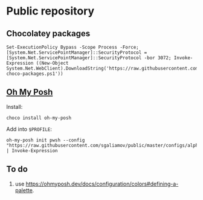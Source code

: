 # Public repository

## Chocolatey packages

``` pwsh
Set-ExecutionPolicy Bypass -Scope Process -Force; [System.Net.ServicePointManager]::SecurityProtocol = [System.Net.ServicePointManager]::SecurityProtocol -bor 3072; Invoke-Expression ((New-Object System.Net.WebClient).DownloadString('https://raw.githubusercontent.com/sgaliamov/public/master/scripts/install-choco-packages.ps1'))
```

## [Oh My Posh](https://ohmyposh.dev/)

Install:

``` pwsh
choco install oh-my-posh
```

Add into `$PROFILE`:

``` pwsh
oh-my-posh init pwsh --config "https://raw.githubusercontent.com/sgaliamov/public/master/configs/alpha.omp.yaml" | Invoke-Expression
```

## To do

1. use <https://ohmyposh.dev/docs/configuration/colors#defining-a-palette>.
